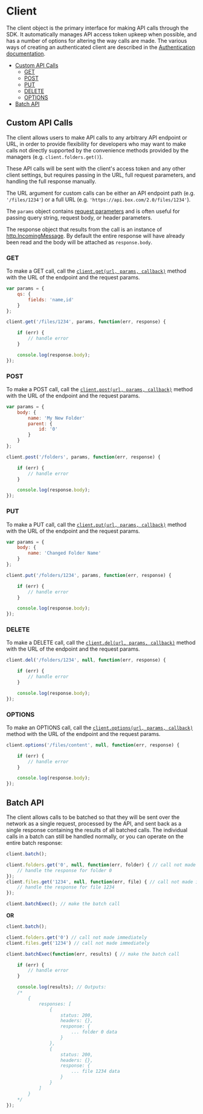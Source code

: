 Client
======

The client object is the primary interface for making API calls through the SDK.
It automatically manages API access token upkeep when possible, and has a number of
options for altering the way calls are made.  The various ways of creating an authenticated
client are described in the [Authentication documentation](authentication.md).

* [Custom API Calls](#custom-api-calls)
    * [GET](#get)
    * [POST](#post)
    * [PUT](#put)
    * [DELETE](#delete)
    * [OPTIONS](#options)
* [Batch API](#batch-api)

Custom API Calls
----------------

The client allows users to make API calls to any arbitrary API endpoint or URL,
in order to provide flexibility for developers who may want to make calls not directly
supported by the convenience methods provided by the managers (e.g. `client.folders.get()`).

These API calls will be sent with the client's access token and any other client settings,
but requires passing in the URL, full request parameters, and handling the full response
manually.

The URL argument for custom calls can be either an API endpoint path (e.g. `'/files/1234'`)
or a full URL (e.g. `'https://api.box.com/2.0/files/1234'`).

The `params` object contains
[request parameters](https://github.com/request/request#requestoptions-callback)
and is often useful for passing query string, request body, or header parameters.

The response object that results from the call is an instance of
[http.IncomingMessage](https://nodejs.org/api/http.html#http_class_http_incomingmessage).
By default the entire response will have already been read and the body will be attached
as `response.body`.

### GET

To make a GET call, call the
[`client.get(url, params, callback)`](http://opensource.box.com/box-node-sdk/BoxClient.html#get)
method with the URL of the endpoint and the request params.

```js
var params = {
    qs: {
        fields: 'name,id'
    }
};

client.get('/files/1234', params, function(err, response) {

    if (err) {
        // handle error
    }

    console.log(response.body);
});
```

### POST

To make a POST call, call the
[`client.post(url, params, callback)`](http://opensource.box.com/box-node-sdk/BoxClient.html#post)
method with the URL of the endpoint and the request params.

```js
var params = {
    body: {
        name: 'My New Folder'
        parent: {
            id: '0'
        }
    }
};

client.post('/folders', params, function(err, response) {

    if (err) {
        // handle error
    }

    console.log(response.body);
});
```

### PUT

To make a PUT call, call the
[`client.put(url, params, callback)`](http://opensource.box.com/box-node-sdk/BoxClient.html#put)
method with the URL of the endpoint and the request params.

```js
var params = {
    body: {
        name: 'Changed Folder Name'
    }
};

client.put('/folders/1234', params, function(err, response) {

    if (err) {
        // handle error
    }

    console.log(response.body);
});
```

### DELETE

To make a DELETE call, call the
[`client.del(url, params, callback)`](http://opensource.box.com/box-node-sdk/BoxClient.html#del)
method with the URL of the endpoint and the request params.

```js
client.del('/folders/1234', null, function(err, response) {

    if (err) {
        // handle error
    }

    console.log(response.body);
});
```

### OPTIONS

To make an OPTIONS call, call the
[`client.options(url, params, callback)`](http://opensource.box.com/box-node-sdk/BoxClient.html#options)
method with the URL of the endpoint and the request params.

```js
client.options('/files/content', null, function(err, response) {

    if (err) {
        // handle error
    }

    console.log(response.body);
});
```

Batch API
---------

The client allows calls to be batched so that they will be sent over the network
as a single request, processed by the API, and sent back as a single response containing the results of all batched calls.  The individual calls in a batch can still be handled normally, or you can operate on the entire batch response:

```js
client.batch();

client.folders.get('0', null, function(err, folder) { // call not made immediately
    // handle the response for folder 0
});
client.files.get('1234', null, function(err, file) { // call not made immediately
    // handle the response for file 1234
});

client.batchExec(); // make the batch call
```

__OR__

```js
client.batch();

client.folders.get('0') // call not made immediately
client.files.get('1234') // call not made immediately

client.batchExec(function(err, results) { // make the batch call

    if (err) {
        // handle error
    }

    console.log(results); // Outputs:
    /*
        {
            responses: [
                {
                    status: 200,
                    headers: {},
                    response: {
                        ... folder 0 data
                    }
                },
                {
                    status: 200,
                    headers: {},
                    response: {
                        ... file 1234 data
                    }
                }
            ]
        }
    */
});
```
